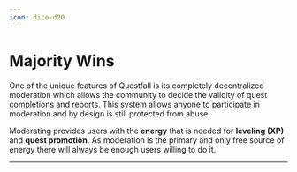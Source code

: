 ```yaml
---
icon: dice-d20
---
```


# Majority Wins

One of the unique features of Questfall is its completely
decentralized moderation which allows the community to decide the
validity of quest completions and reports. This system allows
anyone to participate in moderation and by design is still
protected from abuse.

Moderating provides users with the **energy** that is needed for
**leveling (XP)** and **quest promotion**. As moderation is the
primary and only free source of energy there will always be enough
users willing to do it.

* * *